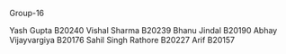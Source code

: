 Group-16

Yash Gupta B20240
Vishal Sharma B20239
Bhanu Jindal B20190
Abhay Vijayvargiya B20176
Sahil Singh Rathore B20227
Arif B20157